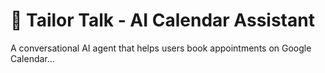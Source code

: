 # 📅 Tailor Talk - AI Calendar Assistant

A conversational AI agent that helps users book appointments on Google Calendar...
